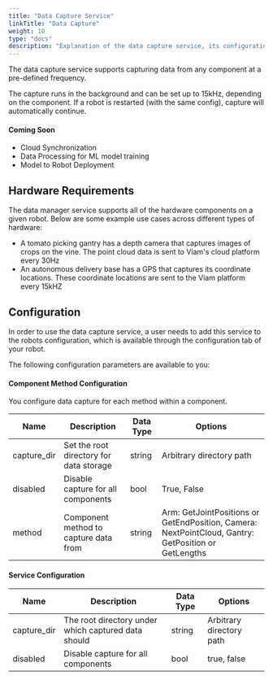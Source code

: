 ```yaml
---
title: "Data Capture Service"
linkTitle: "Data Capture"
weight: 10
type: "docs"
description: "Explanation of the data capture service, its configuration, its functionality, and its interfaces."
---
```

The data capture service supports capturing data from any component at a pre-defined frequency.

The capture runs in the background and can be set up to 15kHz, depending on the component.
If a robot is restarted (with the same config), capture will automatically continue.

#### Coming Soon
- Cloud Synchronization
- Data Processing for ML model training
- Model to Robot Deployment


## Hardware Requirements
The data manager service supports all of the hardware components on a given robot.
Below are some example use cases across different types of hardware: 

- A tomato picking gantry has a depth camera that captures images of crops on the vine.
The point cloud data is sent to Viam's cloud platform every 30Hz
- An autonomous delivery base has a GPS that captures its coordinate locations.
These coordinate locations are sent to the Viam platform every 15kHZ

## Configuration

In order to use the data capture service, a user needs to add this service to the robots configuration, which is available through the configuration tab of your robot.

The following configuration parameters are available to you: 

#### Component Method Configuration

You configure data capture for each method within a component.

| Name          | Description               | Data Type | Options   |
| ------------- | ------------- | ------------------------- | --------- |
| capture_dir   | Set the root directory for data storage | string | Arbitrary directory path |
| disabled | Disable capture for all components | bool | True, False |
| method | Component method to capture data from | string | Arm: GetJointPositions or GetEndPosition, Camera: NextPointCloud, Gantry: GetPosition or GetLengths |


#### Service Configuration 

| Name          | Description               | Data Type | Options   |
| ------------- | ------------------------- | --------- | ----------|
| capture_dir | The root directory under which captured data should | string | Arbitrary directory path |
| disabled | Disable capture for all components | bool | true, false |




